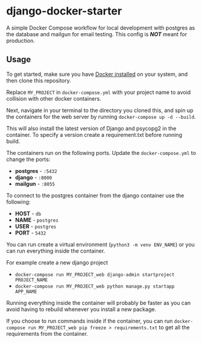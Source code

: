 # django-docker-starter
A simple Docker Compose workflow for local development with postgres as the database and mailgun for email testing. This config is **_NOT_** meant for production.


## Usage

To get started, make sure you have [Docker installed](https://docs.docker.com/desktop/) on your system, and then clone this repository.

Replace `MY_PROJECT` in `docker-compose.yml` with your project name to avoid collision with other docker containers. 

Next, navigate in your terminal to the directory you cloned this, and spin up the containers for the web server by running `docker-compose up -d --build`. 

This will also install the latest version of Django and psycopg2 in the container. To specify a version create a requirement.txt before running build. 


The containers run on the following ports. Update the `docker-compose.yml` to change the ports:

- **postgres** - `:5432`
- **django** - `:8000`
- **mailgun** - `:8055`

To connect to the postgres container from the django container use the following:
- **HOST** - `db`
- **NAME** - `postgres`
- **USER** - `postgres`
- **PORT** - `5432`

You can run create a virtual environment (`python3 -m venv ENV_NAME`) or you can run everything inside the container. 

For example create a new django project
- `docker-compose run MY_PROJECT_web django-admin startproject PROJECT_NAME`
- `docker-compose run MY_PROJECT_web python manage.py startapp APP_NAME`

Running everything inside the container will probably be faster as you can avoid having to rebuild whenever you install a new package.

If you choose to run commands inside if the container, you can run `docker-compose run MY_PROJECT_web pip freeze > requirements.txt` to get all the requirements from the container. 
